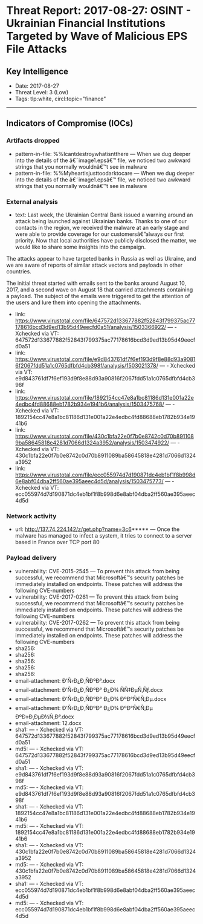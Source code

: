 # Threat Report: 2017-08-27: OSINT - Ukrainian Financial Institutions Targeted by Wave of Malicious EPS File Attacks


## Key Intelligence
* Date: 2017-08-27
* Threat Level: 3 (Low)
* Tags: tlp:white, circl:topic="finance"

---

## Indicators of Compromise (IOCs)
### Artifacts dropped
* pattern-in-file: %%Icantdestroywhatisntthere — When we dug deeper into the details of the â€˜image1.epsâ€™ file, we noticed two awkward strings that you normally wouldnâ€™t see in malware
* pattern-in-file: %%Myheartisjusttoodarktocare — When we dug deeper into the details of the â€˜image1.epsâ€™ file, we noticed two awkward strings that you normally wouldnâ€™t see in malware

### External analysis
* text: Last week, the Ukrainian Central Bank issued a warning around an attack being launched against Ukrainian banks. Thanks to one of our contacts in the region, we received the malware at an early stage and were able to provide coverage for our customersâ€”always our first priority. Now that local authorities have publicly disclosed the matter, we would like to share some insights into the campaign.

The attacks appear to have targeted banks in Russia as well as Ukraine, and we are aware of reports of similar attack vectors and payloads in other countries.

The initial threat started with emails sent to the banks around August 10, 2017, and a second wave on August 18 that carried attachments containing a payload. The subject of the emails were triggered to get the attention of the users and lure them into opening the attachments.
* link: https://www.virustotal.com/file/647572d133677882f52843f799375ac77178616bcd3d9ed13b95d49eecfd0a51/analysis/1503366922/ — - Xchecked via VT: 647572d133677882f52843f799375ac77178616bcd3d9ed13b95d49eecfd0a51
* link: https://www.virustotal.com/file/e9d843761df7f6ef193d9f8e88d93a90816f2067fdd51a1c0765dfbfd4cb398f/analysis/1503021378/ — - Xchecked via VT: e9d843761df7f6ef193d9f8e88d93a90816f2067fdd51a1c0765dfbfd4cb398f
* link: https://www.virustotal.com/file/1892154cc47e8a1bc81186d131e001a22e4edbc4fd88688eb1782b934e1941b6/analysis/1503475768/ — - Xchecked via VT: 1892154cc47e8a1bc81186d131e001a22e4edbc4fd88688eb1782b934e1941b6
* link: https://www.virustotal.com/file/430c1bfa22e0f7b0e8742c0d70b8911089ba58645818e4281d7066d1324a3952/analysis/1503474922/ — - Xchecked via VT: 430c1bfa22e0f7b0e8742c0d70b8911089ba58645818e4281d7066d1324a3952
* link: https://www.virustotal.com/file/ecc055974d7d190871dc4eb1bf1f8b998d6e8abf04dba2ff560ae395aeec4d5d/analysis/1503475773/ — - Xchecked via VT: ecc055974d7d190871dc4eb1bf1f8b998d6e8abf04dba2ff560ae395aeec4d5d

### Network activity
* url: http://137.74.224.142/z/get.php?name=3c6***** — Once the malware has managed to infect a system, it tries to connect to a server based in France over TCP port 80

### Payload delivery
* vulnerability: CVE-2015-2545 — To prevent this attack from being successful, we recommend that Microsoftâ€™s security patches be immediately installed on endpoints. These patches will address the following CVE-numbers
* vulnerability: CVE-2017-0261 — To prevent this attack from being successful, we recommend that Microsoftâ€™s security patches be immediately installed on endpoints. These patches will address the following CVE-numbers
* vulnerability: CVE-2017-0262 — To prevent this attack from being successful, we recommend that Microsoftâ€™s security patches be immediately installed on endpoints. These patches will address the following CVE-numbers
* sha256: <sha256>
* sha256: <sha256>
* sha256: <sha256>
* sha256: <sha256>
* sha256: <sha256>
* email-attachment: Ð’Ñ‹Ð¿Ð¸ÑÐºÐ°.docx
* email-attachment: Ð’Ñ‹Ð¿Ð¸ÑÐºÐ° Ð¿Ð¾ ÑÑ‡ÐµÑ‚Ñƒ.docx
* email-attachment: Ð’Ñ‹Ð¿Ð¸ÑÐºÐ° Ð¿Ð¾ ÐºÐ°Ñ€Ñ‚Ðµ.docx
* email-attachment: Ð’Ñ‹Ð¿Ð¸ÑÐºÐ° Ð¿Ð¾ ÐºÐ°Ñ€Ñ‚Ðµ ÐºÐ»Ð¸ÐµÐ½Ñ‚Ð°.docx
* email-attachment: 12.docx
* sha1: <sha1> — - Xchecked via VT: 647572d133677882f52843f799375ac77178616bcd3d9ed13b95d49eecfd0a51
* md5: <md5> — - Xchecked via VT: 647572d133677882f52843f799375ac77178616bcd3d9ed13b95d49eecfd0a51
* sha1: <sha1> — - Xchecked via VT: e9d843761df7f6ef193d9f8e88d93a90816f2067fdd51a1c0765dfbfd4cb398f
* md5: <md5> — - Xchecked via VT: e9d843761df7f6ef193d9f8e88d93a90816f2067fdd51a1c0765dfbfd4cb398f
* sha1: <sha1> — - Xchecked via VT: 1892154cc47e8a1bc81186d131e001a22e4edbc4fd88688eb1782b934e1941b6
* md5: <md5> — - Xchecked via VT: 1892154cc47e8a1bc81186d131e001a22e4edbc4fd88688eb1782b934e1941b6
* sha1: <sha1> — - Xchecked via VT: 430c1bfa22e0f7b0e8742c0d70b8911089ba58645818e4281d7066d1324a3952
* md5: <md5> — - Xchecked via VT: 430c1bfa22e0f7b0e8742c0d70b8911089ba58645818e4281d7066d1324a3952
* sha1: <sha1> — - Xchecked via VT: ecc055974d7d190871dc4eb1bf1f8b998d6e8abf04dba2ff560ae395aeec4d5d
* md5: <md5> — - Xchecked via VT: ecc055974d7d190871dc4eb1bf1f8b998d6e8abf04dba2ff560ae395aeec4d5d

